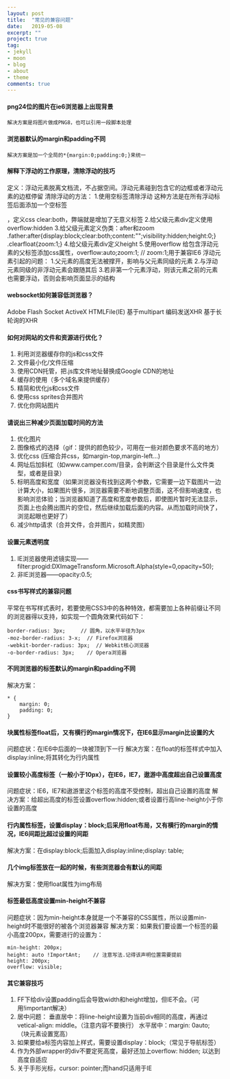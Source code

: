 ```yaml
---
layout: post
title:  "常见的兼容问题"
date:   2019-05-08
excerpt: ""
project: true
tag:
- jekyll 
- moon
- blog
- about
- theme
comments: true
---
```




#### png24位的图片在ie6浏览器上出现背景
    解决方案是将图片做成PNG8，也可以引用一段脚本处理
#### 浏览器默认的margin和padding不同
    解决方案是加一个全局的*{margin:0;padding:0;}来统一
#### 解释下浮动的工作原理，清除浮动的技巧
定义：浮动元素脱离文档流，不占据空间。浮动元素碰到包含它的边框或者浮动元素的边框停留
清除浮动的方法：
    1.使用空标签清除浮动
        这种方法是在所有浮动标签后面添加一个空标签<div style="clear:both;"></div>，定义css   clear:both，弊端就是增加了无意义标签
    2.给父级元素div定义使用overflow:hidden
    3.给父级元素定义伪类：after和zoom
        .father:after{display:block;clear:both;content:"";visibility:hidden;height:0;}
        .clearfloat{zoom:1;}
    4.给父级元素div定义height
    5.使用overflow
        给包含浮动元素的父标签添加css属性，overflow:auto;zoom:1;    // zoom:1;用于兼容IE6
浮动元素引起的问题：
    1.父元素的高度无法被撑开，影响与父元素同级的元素
    2.与浮动元素同级的非浮动元素会跟随其后
    3.若非第一个元素浮动，则该元素之前的元素也需要浮动，否则会影响页面显示的结构



#### websocket如何兼容低浏览器？
Adobe Flash Socket
ActiveX HTMLFile(IE)
基于multipart 编码发送XHR
基于长轮询的XHR



#### 如何对网站的文件和资源进行优化？
1. 利用浏览器缓存你的js和css文件
2. 文件最小化/文件压缩
3. 使用CDN托管，把.js库文件地址替换成Google CDN的地址
4. 缓存的使用（多个域名来提供缓存）
5. 精简和优化js和css文件
6. 使用css sprites合并图片
7. 优化你网站图片


#### 请说出三种减少页面加载时间的方法
1. 优化图片
2. 图像格式的选择（gif：提供的颜色较少，可用在一些对颜色要求不高的地方）
3. 优化css (压缩合并css，如margin-top,margin-left...)
4. 网址后加斜杠（如www.camper.com/目录，会判断这个目录是什么文件类型，或者是目录）
5. 标明高度和宽度（如果浏览器没有找到这两个参数，它需要一边下载图片一边计算大小，如果图片很多，浏览器需要不断地调整页面，这不但影响速度，也影响浏览体验；当浏览器知道了高度和宽度参数后，即使图片暂时无法显示，页面上也会腾出图片的空位，然后继续加载后面的内容。从而加载时间快了，浏览起眼也更好了）
6. 减少http请求（合并文件，合并图片，如精灵图）



#### 设置元素透明度
1. IE浏览器使用滤镜实现——filter:progid:DXImageTransform.Microsoft.Alpha(style=0,opacity=50);
2. 非IE浏览器——opacity:0.5;



#### css书写样式的兼容问题
平常在书写样式表时，若要使用CSS3中的各种特效，都需要加上各种前缀让不同的浏览器得以支持，如实现一个圆角效果代码如下：
```
border-radius: 3px;     // 圆角，以水平半径为3px
-moz-border-radius: 3-x;  // Firefox浏览器
-webkit-border-radius: 3px;  // Webkit核心浏览器
-o-border-radius: 3px;    // Opera浏览器
```




#### 不同浏览器的标签默认的margin和padding不同
解决方案：
```
* {
    margin: 0;
    padding: 0;
}
```



#### 块属性标签float后，又有横行的margin情况下，在IE6显示margin比设置的大
问题症状：在IE6中后面的一块被顶到下一行
解决方案：在float的标签样式中加入display:inline;将其转化为行内属性



#### 设置较小高度标签（一般小于10px），在IE6，IE7，遨游中高度超出自己设置高度
问题症状：IE6，IE7和遨游里这个标签的高度不受控制，超出自己设置的高度
解决方案：给超出高度的标签设置overflow:hidden;或者设置行高line-height小于你设置的高度



#### 行内属性标签，设置display：block;后采用float布局，又有横行的margin的情况，IE6间距比超过设置的间距
解决方案：在display:block;后面加入display:inline;display: table;



#### 几个img标签放在一起的时候，有些浏览器会有默认的间距
解决方案：使用float属性为img布局



#### 标签最低高度设置min-height不兼容
问题症状：因为min-height本身就是一个不兼容的CSS属性，所以设置min-height时不能很好的被各个浏览器兼容
解决方案：如果我们要设置一个标签的最小高度200px，需要进行的设置为：
```
min-height: 200px;
height: auto !ImportAnt;    // 注意写法.记得该声明位置需要提前
height: 200px;
overflow: visible;
```




#### 其它兼容技巧
1. FF下给div设置padding后会导致width和height增加，但IE不会。（可用!important解决）
2. 居中问题：
  垂直居中：将line-height设置为当前div相同的高度，再通过vetical-align: middle。（注意内容不要换行）
  水平居中：margin: 0auto; （块元素设置宽高） 
3. 如果要给a标签内容加上样式，需要设置display：block;（常见于导航标签）
4. 作为外部wrapper的div不要定死高度，最好还加上overflow: hidden; 以达到高度自适应
5. 关于手形光标，cursor: pointer;而hand只适用于IE